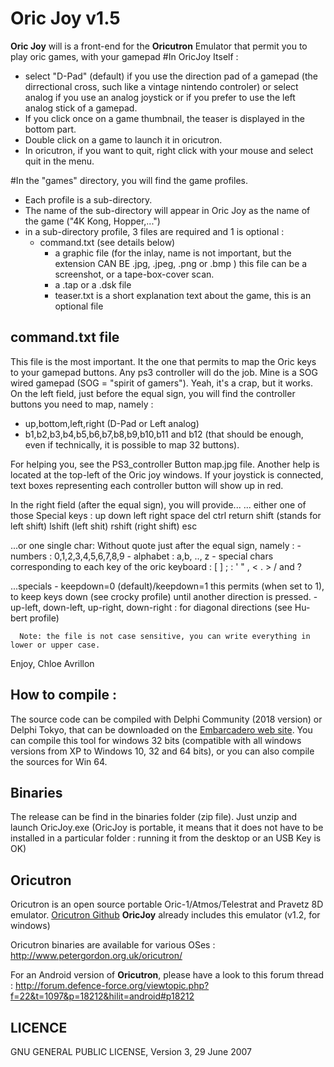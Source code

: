 Oric Joy v1.5
=============
**Oric Joy** will is a front-end for the **Oricutron** Emulator that permit you to play oric games, with your gamepad
#In OricJoy Itself :
- select "D-Pad" (default) if you use the direction pad of a gamepad (the dirrectional cross, such like a vintage nintendo controler)
  or select analog if you use an analog joystick or if you prefer to use the left analog stick of a gamepad.
- If you click once on a game thumbnail, the teaser is displayed in the bottom part.
- Double click on a game to launch it in oricutron.
- In oricutron, if you want to quit, right click with your mouse and select quit in the menu.

#In the "games" directory, 
you will find the game profiles.
- Each profile is a sub-directory.
- The name of the sub-directory will appear in Oric Joy as the name of the game ("4K Kong, Hopper,...")
- in a sub-directory profile, 3 files are required and 1 is optional :
	- command.txt (see details below)
        - a graphic file (for the inlay, name is not important, but the extension CAN BE .jpg, .jpeg, .png or .bmp )
          this file can be a screenshot, or a tape-box-cover scan.
        - a .tap or a .dsk file
        - teaser.txt is a short explanation text about the game, this is an optional file
   
command.txt file
----------------
This file is the most important. It the one that permits to map the Oric keys to your gamepad buttons.
Any ps3 controller will do the job. Mine is a SOG wired gamepad (SOG = "spirit of gamers"). Yeah, it's a crap, but it works.
On the left field, just before the equal sign, you will find the controller buttons you need to map, namely :
  - up,bottom,left,right (D-Pad or Left analog)
  - b1,b2,b3,b4,b5,b6,b7,b8,b9,b10,b11 and b12 (that should be enough, even if technically, it is possible to map 32 buttons).
  
For helping you, see the PS3_controller Button map.jpg file.
Another help is located at the top-left of the Oric joy windows. If your joystick is connected, text boxes representing each controller button will show up in red.

In the right field (after the equal sign), you will provide...
    ... either one of those Special keys :
	up
	down
	left
	right
	space
	del
	ctrl
	return
	shift (stands for left shift)
	lshift (left shit)
	rshift (right shift)
	esc

   ...or one single char:
      Without quote just after the equal sign, namely :
         - numbers : 0,1,2,3,4,5,6,7,8,9
         - alphabet : a,b, .., z
         - special chars corresponding to each key of the oric keyboard : [ ] ; : ' " , < . > / and ?

   ...specials
      - keepdown=0 (default)/keepdown=1
           this permits (when set to 1), to keep keys down (see crocky profile) until another direction is pressed.
      - up-left, down-left, up-right, down-right : for diagonal directions (see Hu-bert profile)

      Note: the file is not case sensitive, you can write everything in lower or upper case.


Enjoy,
Chloe Avrillon

## How to compile :
The source code can be compiled with Delphi Community (2018 version) or Delphi Tokyo, that can be downloaded on the [Embarcadero web site](https://www.embarcadero.com/products/delphi/starter).
You can compile this tool for windows 32 bits (compatible with all windows versions from XP to Windows 10, 32 and 64 bits), or you can also compile the sources for Win 64.
## Binaries
The release can be find in the binaries folder (zip file).
Just unzip and launch OricJoy.exe (OricJoy is portable, it means that it does not have to be installed in a particular folder : running it from the desktop or an USB Key is OK)

## Oricutron
Oricutron is an open source portable Oric-1/Atmos/Telestrat and Pravetz 8D emulator.
[Oricutron Github](https://github.com/pete-gordon/oricutron)
**OricJoy** already includes this emulator (v1.2, for windows)

Oricutron binaries are available for various OSes :
http://www.petergordon.org.uk/oricutron/

For an Android version of **Oricutron**, please have a look to this forum thread :
http://forum.defence-force.org/viewtopic.php?f=22&t=1097&p=18212&hilit=android#p18212

## LICENCE
GNU GENERAL PUBLIC LICENSE, Version 3, 29 June 2007
